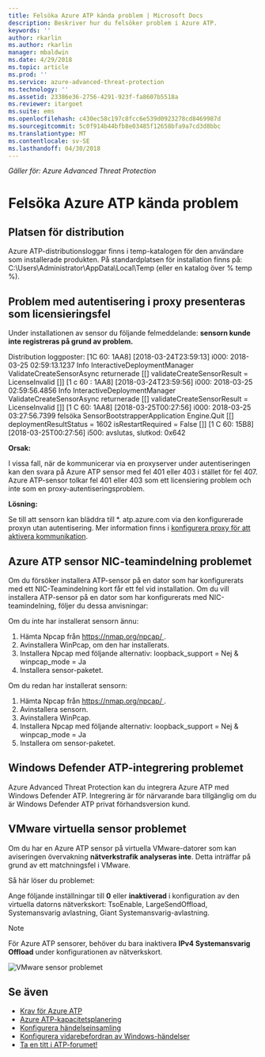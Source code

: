 ```yaml
---
title: Felsöka Azure ATP kända problem | Microsoft Docs
description: Beskriver hur du felsöker problem i Azure ATP.
keywords: ''
author: rkarlin
ms.author: rkarlin
manager: mbaldwin
ms.date: 4/29/2018
ms.topic: article
ms.prod: ''
ms.service: azure-advanced-threat-protection
ms.technology: ''
ms.assetid: 23386e36-2756-4291-923f-fa8607b5518a
ms.reviewer: itargoet
ms.suite: ems
ms.openlocfilehash: c430ec58c197c8fcc6e539d0923278cd8469987d
ms.sourcegitcommit: 5c0f914b44bfb8e03485f12658bfa9a7cd3d8bbc
ms.translationtype: MT
ms.contentlocale: sv-SE
ms.lasthandoff: 04/30/2018
---
```

*Gäller för: Azure Advanced Threat Protection*


# <a name="troubleshooting-azure-atp-known-issues"></a>Felsöka Azure ATP kända problem 


## <a name="deployment-log-location"></a>Platsen för distribution
 
Azure ATP-distributionsloggar finns i temp-katalogen för den användare som installerade produkten. På standardplatsen för installation finns på: C:\Users\Administrator\AppData\Local\Temp (eller en katalog över % temp %).

## <a name="proxy-authentication-problem-presents-as-licensing-error"></a>Problem med autentisering i proxy presenteras som licensieringsfel

Under installationen av sensor du följande felmeddelande: **sensorn kunde inte registreras på grund av problem.**

Distribution loggposter: [1C 60: 1AA8] [2018-03-24T23:59:13] i000: 2018-03-25 02:59:13.1237 Info InteractiveDeploymentManager ValidateCreateSensorAsync returnerade [\[] validateCreateSensorResult = LicenseInvalid [\]] [1 c 60 : 1AA8] [2018-03-24T23:59:56] i000: 2018-03-25 02:59:56.4856 Info InteractiveDeploymentManager ValidateCreateSensorAsync returnerade [\[] validateCreateSensorResult = LicenseInvalid [\]] [1 C 60: 1AA8] [2018-03-25T00:27:56] i000: 2018-03-25 03:27:56.7399 felsöka SensorBootstrapperApplication Engine.Quit [\[] deploymentResultStatus = 1602 isRestartRequired = False [\]] [1 C 60: 15B8] [2018-03-25T00:27:56] i500: avslutas, slutkod: 0x642


**Orsak:**

I vissa fall, när de kommunicerar via en proxyserver under autentiseringen kan den svara på Azure ATP sensor med fel 401 eller 403 i stället för fel 407. Azure ATP-sensor tolkar fel 401 eller 403 som ett licensiering problem och inte som en proxy-autentiseringsproblem. 

**Lösning:**

Se till att sensorn kan bläddra till *. atp.azure.com via den konfigurerade proxyn utan autentisering. Mer information finns i [konfigurera proxy för att aktivera kommunikation](configure-proxy.md).




## <a name="azure-atp-sensor-nic-teaming-issue"></a>Azure ATP sensor NIC-teamindelning problemet

Om du försöker installera ATP-sensor på en dator som har konfigurerats med ett NIC-Teamindelning kort får ett fel vid installation. Om du vill installera ATP-sensor på en dator som har konfigurerats med NIC-teamindelning, följer du dessa anvisningar:

Om du inte har installerat sensorn ännu:

1.  Hämta Npcap från [ https://nmap.org/npcap/ ](https://nmap.org/npcap/).
2.  Avinstallera WinPcap, om den har installerats.
3.  Installera Npcap med följande alternativ: loopback_support = Nej & winpcap_mode = Ja
4.  Installera sensor-paketet.

Om du redan har installerat sensorn:

1.  Hämta Npcap från [ https://nmap.org/npcap/ ](https://nmap.org/npcap/).
2.  Avinstallera sensorn.
3.  Avinstallera WinPcap.
4.  Installera Npcap med följande alternativ: loopback_support = Nej & winpcap_mode = Ja
5.  Installera om sensor-paketet.

## <a name="windows-defender-atp-integration-issue"></a>Windows Defender ATP-integrering problemet

Azure Advanced Threat Protection kan du integrera Azure ATP med Windows Defender ATP. Integrering är för närvarande bara tillgänglig om du är Windows Defender ATP privat förhandsversion kund. 

## <a name="vmware-virtual-machine-sensor-issue"></a>VMware virtuella sensor problemet

Om du har en Azure ATP sensor på virtuella VMware-datorer som kan aviseringen övervakning **nätverkstrafik analyseras inte**. Detta inträffar på grund av ett matchningsfel i VMware.

Så här löser du problemet:

Ange följande inställningar till **0** eller **inaktiverad** i konfiguration av den virtuella datorns nätverkskort: TsoEnable, LargeSendOffload, Systemansvarig avlastning, Giant Systemansvarig-avlastning.
> [!NOTE]
> För Azure ATP sensorer, behöver du bara inaktivera **IPv4 Systemansvarig Offload** under konfigurationen av nätverkskort.

 ![VMware sensor problemet](./media/vm-sensor-issue.png)

## <a name="see-also"></a>Se även
- [Krav för Azure ATP](atp-prerequisites.md)
- [Azure ATP-kapacitetsplanering](atp-capacity-planning.md)
- [Konfigurera händelseinsamling](configure-event-collection.md)
- [Konfigurera vidarebefordran av Windows-händelser](configure-event-forwarding.md#configuring-windows-event-forwarding)
- [Ta en titt i ATP-forumet!](https://aka.ms/azureatpcommunity)